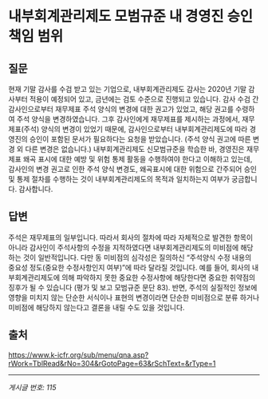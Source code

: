 # 내부회계관리제도 모범규준 내 경영진 승인 책임 범위

## 질문
현재 기말 감사를 수검 받고 있는 기업으로,
내부회계관리제도 감사는 2020년 기말 감사부터 적용이 예정되어 있고,
금년에는 검토 수준으로 진행되고 있습니다.
감사 수검 간 감사인으로부터 재무제표 주석 양식의 변경에 대한 권고가 있었고,
해당 권고를 수령하여 주석 양식을 변경하였습니다.
그후 감사인에게 재무제표를 제시하는 과정에서,
재무제표(주석) 양식의 변경이 있었기 때문에,
감사인으로부터 내부회계관리제도에 따라 경영진의 승인이 포함된 문서가 필요하다는 요청을 받았습니다.
(주석 양식 권고에 따른 변경 외 다른 변경은 없습니다.)
내부회계관리제도 신모범규준을 학습한 바,
경영진은 재무제표 왜곡 표시에 대한 예방 및 위험 통제 활동을 수행하여야 한다고 이해하고 있는데,
감사인의 변경 권고로 인한 주석 양식 변경도,
왜곡표시에 대한 위험으로 간주되어 승인 및 통제 절차를 수행하는 것이 내부회계관리제도의 목적과 일치하는지 여부가 궁금합니다.
감사합니다.

## 답변
주석은 재무제표의 일부입니다. 따라서 회사의 절차에 따라 자체적으로 발견한 항목이 아니라 감사인이 주석사항의 수정을 지적하였다면 내부회계관리제도의 미비점에 해당하는 것이 일반적입니다. 다만 동 미비점의 심각성은 질의하신 “주석양식 수정 내용의 중요성 정도(중요한 수정사항인지 여부)”에 따라 달라질 것입니다. 예를 들어, 회사의 내부회계관리제도에 의해 파악하지 못한 중요한 수정사항에 해당한다면 중요한 취약점의 징후가 될 수 있습니다 (평가 및 보고 모범규준 문단 83).
반면, 주석의 실질적인 정보에 영향을 미치지 않는 단순한 서식이나 표현의 변경이라면 단순한 미비점으로 분류 하거나 미비점에 해당하지 않는다고 결론을 내릴 수도 있을 것입니다.

## 출처
https://www.k-icfr.org/sub/menu/qna.asp?rWork=TblRead&rNo=304&rGotoPage=63&rSchText=&rType=1

---
*게시글 번호: 115*
